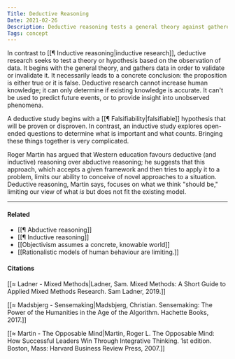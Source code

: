 ```yaml
---
Title: Deductive Reasoning
Date: 2021-02-26
Description: Deductive reasoning tests a general theory against gathered data.
Tags: concept
---
```


In contrast to [[¶ Inductive reasoning|inductive research]], deductive research seeks to test a theory or hypothesis based on the observation of data. It begins with the general theory, and gathers data in order to validate or invalidate it. It necessarily leads to a concrete conclusion: the proposition is either true or it is false. Deductive research cannot increase human knowledge; it can only determine if existing knowledge is accurate. It can't be used to predict future events, or to provide insight into unobserved phenomena. 

A deductive study begins with a [[¶ Falsifiability|falsifiable]] hypothesis that will be proven or disproven. In contrast, an inductive study explores open-ended questions to determine what is important and what counts. Bringing these things together is very complicated. 

Roger Martin has argued that Western education favours deductive (and inductive) reasoning over abductive reasoning; he suggests that this approach, which accepts a given framework and then tries to apply it to a problem, limits our ability to conceive of novel approaches to a situation. Deductive reasoning, Martin says, focuses on what we think "should be," limiting our view of what *is* but does not fit the existing model. 

---
#### Related
- [[¶ Abductive reasoning]]
- [[¶ Inductive reasoning]]
- [[Objectivism assumes a concrete, knowable world]]
- [[Rationalistic models of human behaviour are limiting.]]

#### Citations
[[≈ Ladner - Mixed Methods|Ladner, Sam. Mixed Methods: A Short Guide to Applied Mixed Methods Research. Sam Ladner, 2019.]]

[[≈ Madsbjerg - Sensemaking|Madsbjerg, Christian. Sensemaking: The Power of the Humanities in the Age of the Algorithm. Hachette Books, 2017.]]

[[≈ Martin - The Opposable Mind|Martin, Roger L. The Opposable Mind: How Successful Leaders Win Through Integrative Thinking. 1st edition. Boston, Mass: Harvard Business Review Press, 2007.]]

